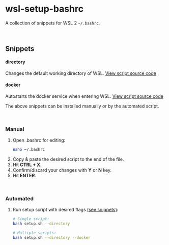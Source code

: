 # wsl-setup-bashrc

A collection of snippets for WSL 2 ```~/.bashrc```.

<br id="snippets">

## Snippets

#### directory
Changes the default working directory of WSL. [View script source code](./snippets/directory.sh)

#### docker
Autostarts the docker service when entering WSL. [View script source code](./snippets/docker.sh)

The above snippets can be installed manually or by the automated script.

<br id="manual">

### Manual

1. Open .bashrc for editing:
    ```bash
    nano ~/.bashrc
    ```
1. Copy & paste the desired script to the end of the file.
1. Hit **CTRL + X**.
1. Confirm/discard your changes with **Y** or **N** key. 
1. Hit **ENTER**.

<br id="automated">

### Automated

1.  Run setup script with desired flags [(see snippets)](#snippets):
    ```bash
    # Single script:
    bash setup.sh --directory
    
    # Multiple scripts:
    bash setup.sh --directory --docker
    ```